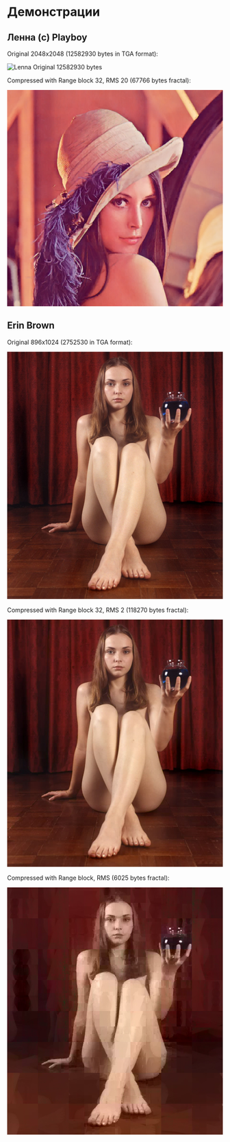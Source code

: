 # Демонстрации

## Ленна (c) Playboy

Original 2048x2048 (12582930 bytes in TGA format):

![Lenna Original 12582930 bytes](Lenna.png)

Compressed with Range block 32, RMS 20 (67766 bytes fractal):

![Lenna Fractal 67766 bytes](Lenna.32.20.png)
 
## Erin Brown

Original 896x1024 (2752530 in TGA format):

![Erin Brown Original 2752530 bytes](ErinBrown.png)

Compressed with Range block 32, RMS 2 (118270 bytes fractal):

![Erin Brown Fractal 118270 bytes](ErinBrown.32.2.png)

Compressed with Range block, RMS (6025 bytes fractal):

![Erin Brown Fractal 6025 bytes](ErinBrown.128.10.png)
